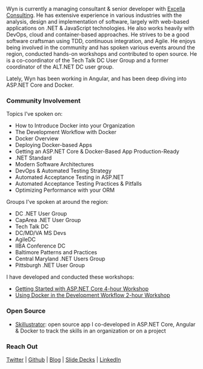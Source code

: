 Wyn is currently a managing consultant & senior developer with [Excella Consulting](https://excella.com). He has extensive experience in various industries with the analysis, design and implementation of software, largely with web-based applications on .NET & JavaScript technologies. He also works heavily with DevOps, cloud and container-based approaches. He strives to be a good software craftsman using TDD, continuous integration, and Agile. He enjoys being involved in the community and has spoken various events around the region, conducted hands-on workshops and contributed to open source. He is a co-coordinator of the Tech Talk DC User Group and a former coordinator of the ALT.NET DC user group.

Lately, Wyn has been working in Angular, and has been deep diving into ASP.NET Core and Docker.

### Community Involvement

Topics I've spoken on:

* How to Introduce Docker into your Organization
* The Development Workflow with Docker
* Docker Overview
* Deploying Docker-based Apps
* Getting an ASP.NET Core & Docker-Based App Production-Ready
* .NET Standard
* Modern Software Architectures
* DevOps & Automated Testing Strategy
* Automated Acceptance Testing in ASP.NET
* Automated Acceptance Testing Practices & Pitfalls
* Optimizing Performance with your ORM

Groups I've spoken at around the region:

* DC .NET User Group
* CapArea .NET User Group
* Tech Talk DC
* DC/MD/VA MS Devs
* AgileDC
* IIBA Conference DC
* Baltimore Patterns and Practices
* Central Maryland .NET Users Group
* Pittsburgh .NET User Group

I have developed and conducted these workshops:

* [Getting Started with ASP.NET Core 4-hour Workshop](https://github.com/excellalabs/aspnetcore-workshop-kit)
* [Using Docker in the Development Workflow 2-hour Workshop](https://github.com/excellalabs/docker-workshop-1)

### Open Source

* [Skillustrator](github.com/excellalabs/skillustrator): open source app I co-developed in ASP.NET Core, Angular & Docker to track the skills in an organization or on a project

### Reach Out

[Twitter](https://twitter.com/wynv) | [Github](https://github.com/wyntuition) | [Blog](https://www.excella.com/insights/author/wynv) | [Slide Decks](http://www.slideshare.net/wynvandevanter) | [LinkedIn](https://www.linkedin.com/in/wyntuition)